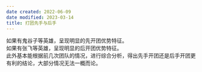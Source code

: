 ```yaml
---
date created: 2022-06-09
date modified: 2023-03-14
title: 打团先手与后手
---
```


如果有鬼谷子等英雄，呈现明显的先开团优势特征。  
如果有张飞等英雄，呈现明显的后开团优势特征。  
此外基本能根据前几次团队的情况，进行综合分析，得出先手开团还是后手开团更有利的结论，大部分情况无法一概而论。
